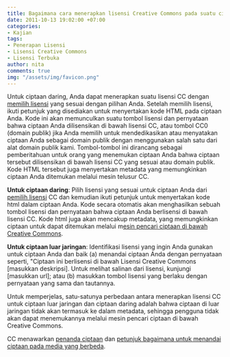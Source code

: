 ```yaml
---
title: Bagaimana cara menerapkan lisensi Creative Commons pada suatu ciptaan?
date: 2011-10-13 19:02:00 +07:00
categories:
- Kajian
tags:
- Penerapan Lisensi
- Lisensi Creative Commons
- Lisensi Terbuka
author: nita
comments: true
img: "/assets/img/favicon.png"
---
```


Untuk ciptaan daring, Anda dapat menerapkan suatu lisensi CC dengan [memilih lisensi](http://creativecommons.org/choose/) yang sesuai dengan pilihan Anda. Setelah memilih lisensi, ikuti petunjuk yang disediakan untuk menyertakan kode HTML pada ciptaan Anda. Kode ini akan memunculkan suatu tombol lisensi dan pernyataan bahwa ciptaan Anda dilisensikan di bawah lisensi CC, atau tombol CC0 (domain publik) jika Anda memilih untuk mendedikasikan atau menyatakan ciptaan Anda sebagai domain publik dengan menggunakan salah satu dari alat domain publik kami. Tombol-tombol ini dirancang sebagai pemberitahuan untuk orang yang menemukan ciptaan Anda bahwa ciptaan tersebut dilisensikan di bawah lisensi CC yang sesuai atau domain publik. Kode HTML tersebut juga menyertakan metadata yang memungkinkan ciptaan Anda ditemukan melalui mesin telusur CC.

**Untuk ciptaan daring**: Pilih lisensi yang sesuai untuk ciptaan Anda dari [pemilih lisensi](http://creativecommons.org/choose/) CC dan kemudian ikuti petunjuk untuk menyertakan kode html dalam ciptaan Anda. Kode secara otomatis akan menghasilkan sebuah tombol lisensi dan pernyataan bahwa ciptaan Anda berlisensi di bawah lisensi CC. Kode html juga akan mencakup metadata, yang memungkinkan ciptaan untuk dapat ditemukan melalui m[esin pencari ciptaan di bawah Creative Commons](http://search.creativecommons.org/).

**Untuk ciptaan luar jaringan**: Identifikasi lisensi yang ingin Anda gunakan untuk ciptaan Anda dan baik (a) menandai ciptaan Anda dengan pernyataan seperti, "Ciptaan ini berlisensi di bawah Lisensi Creative Commons [masukkan deskripsi]. Untuk melihat salinan dari lisensi, kunjungi [masukkan url]; atau (b) masukkan tombol lisensi yang berlaku dengan pernyataan yang sama dan tautannya.

Untuk memperjelas, satu-satunya perbedaan antara menerapkan lisensi CC untuk ciptaan luar jaringan dan ciptaan daring adalah bahwa ciptaan di luar jaringan tidak akan termasuk ke dalam metadata, sehingga pengguna tidak akan dapat menemukannya melalui mesin pencari ciptaan di bawah Creative Commons.

CC menawarkan [penanda ciptaan](http://wiki.creativecommons.org/Marking/Creators) dan [petunjuk bagaimana untuk menandai ciptaan pada media yang berbeda](http://wiki.creativecommons.org/images/6/61/Creativecommons-licensing-and-marking-your-content_eng.pdf).
